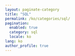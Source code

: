 ```yaml
---
layout: paginate-category
title: "SQL"
permalink: /ko/categories/sql/
pagination:
  enabled: true
  category: sql
  locale: ko
lang: ko
author_profile: true
---
```


